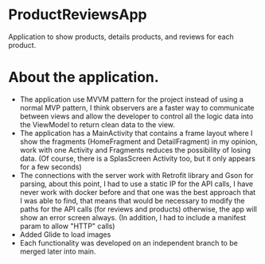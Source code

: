 # ProductReviewsApp

Application to show products, details products, and reviews for each product.

# About the application.
- The application use MVVM pattern for the project instead of using a normal MVP pattern, I think observers are a faster way to communicate between views and allow the developer to control all the logic data into the ViewModel to return clean data to the view.
- The application has a MainActivity that contains a frame layout where I show the fragments (HomeFragment and DetailFragment) in my opinion, work with one Activity and Fragments reduces the possibility of losing data. (Of course, there is a SplasScreen Activity too, but it only appears for a few seconds)
- The connections with the server work with Retrofit library and Gson for parsing, about this point, I had to use a static IP for the API calls, I have never work with docker before and that one was the best approach that I was able to find, that means that would be necessary to modify the paths for the API calls
(for reviews and products) otherwise, the app will show an error screen always. (In addition, I had to include a manifest param to allow "HTTP" calls)
- Added Glide to load images
- Each functionality was developed on an independent branch to be merged later into main.



